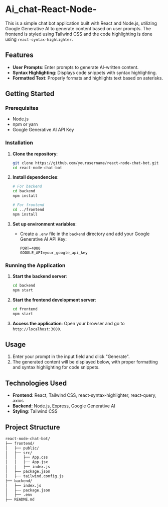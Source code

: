 # Ai_chat-React-Node-

This is a simple chat bot application built with React and Node.js, utilizing Google Generative AI to generate content based on user prompts. The frontend is styled using Tailwind CSS and the code highlighting is done using `react-syntax-highlighter`.

## Features

- **User Prompts**: Enter prompts to generate AI-written content.
- **Syntax Highlighting**: Displays code snippets with syntax highlighting.
- **Formatted Text**: Properly formats and highlights text based on asterisks.

## Getting Started

### Prerequisites

- Node.js
- npm or yarn
- Google Generative AI API Key

### Installation

1. **Clone the repository**:
    ```bash
    git clone https://github.com/yourusername/react-node-chat-bot.git
    cd react-node-chat-bot
    ```

2. **Install dependencies**:
    ```bash
    # For backend
    cd backend
    npm install

    # For frontend
    cd ../frontend
    npm install
    ```

3. **Set up environment variables**:
    - Create a `.env` file in the `backend` directory and add your Google Generative AI API Key:
      ```env
      PORT=4000
      GOOGLE_API=your_google_api_key
      ```

### Running the Application

1. **Start the backend server**:
    ```bash
    cd backend
    npm start
    ```

2. **Start the frontend development server**:
    ```bash
    cd frontend
    npm start
    ```

3. **Access the application**:
    Open your browser and go to `http://localhost:3000`.

## Usage

1. Enter your prompt in the input field and click "Generate".
2. The generated content will be displayed below, with proper formatting and syntax highlighting for code snippets.

## Technologies Used

- **Frontend**: React, Tailwind CSS, react-syntax-highlighter, react-query, axios
- **Backend**: Node.js, Express, Google Generative AI
- **Styling**: Tailwind CSS

## Project Structure

```markdown
react-node-chat-bot/
├── frontend/
│   ├── public/
│   ├── src/
│   │   ├── App.css
│   │   ├── App.jsx
│   │   ├── index.js
│   ├── package.json
│   ├── tailwind.config.js
├── backend/
│   ├── index.js
│   ├── package.json
│   ├── .env
├── README.md
